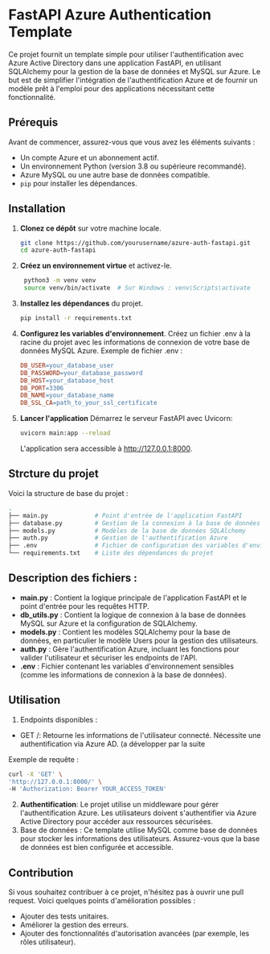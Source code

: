 # FastAPI Azure Authentication Template

Ce projet fournit un template simple pour utiliser l'authentification avec Azure Active Directory dans une application FastAPI, en utilisant SQLAlchemy pour la gestion de la base de données et MySQL sur Azure. Le but est de simplifier l'intégration de l'authentification Azure et de fournir un modèle prêt à l'emploi pour des applications nécessitant cette fonctionnalité.

## Prérequis

Avant de commencer, assurez-vous que vous avez les éléments suivants :

- Un compte Azure et un abonnement actif.
- Un environnement Python (version 3.8 ou supérieure recommandé).
- Azure MySQL ou une autre base de données compatible.
- `pip` pour installer les dépendances.

## Installation

1. **Clonez ce dépôt** sur votre machine locale.

   ```bash
   git clone https://github.com/yourusername/azure-auth-fastapi.git
   cd azure-auth-fastapi
   ```

2. **Créez un environnement virtue** et activez-le.

   ```bash
    python3 -m venv venv
    source venv/bin/activate  # Sur Windows : venv\Scripts\activate
   ```

3. **Installez les dépendances** du projet.

   ```bash
   pip install -r requirements.txt
   ```

4. **Configurez les variables d'environnement**.
   Créez un fichier .env à la racine du projet avec les informations de connexion de votre base de données MySQL Azure.
   Exemple de fichier .env :

   ```makefile
   DB_USER=your_database_user
   DB_PASSWORD=your_database_password
   DB_HOST=your_database_host
   DB_PORT=3306
   DB_NAME=your_database_name
   DB_SSL_CA=path_to_your_ssl_certificate

   ```

5. **Lancer l'application**
   Démarrez le serveur FastAPI avec Uvicorn:

   ```bash
   uvicorn main:app --reload
   ```

   L'application sera accessible à http://127.0.0.1:8000.

## Strcture du projet

Voici la structure de base du projet :

```bash
.
├── main.py             # Point d'entrée de l'application FastAPI
├── database.py         # Gestion de la connexion à la base de données Azure
├── models.py           # Modèles de la base de données SQLAlchemy
├── auth.py             # Gestion de l'authentification Azure
├── .env                # Fichier de configuration des variables d'environnement
└── requirements.txt    # Liste des dépendances du projet

```

## Description des fichiers :

- **main.py** : Contient la logique principale de l'application FastAPI et le point d'entrée pour les requêtes HTTP.
- **db_utils.py** : Contient la logique de connexion à la base de données MySQL sur Azure et la configuration de SQLAlchemy.
- **models.py** : Contient les modèles SQLAlchemy pour la base de données, en particulier le modèle Users pour la gestion des utilisateurs.
- **auth.py** : Gère l'authentification Azure, incluant les fonctions pour valider l'utilisateur et sécuriser les endpoints de l'API.
- **.env** : Fichier contenant les variables d'environnement sensibles (comme les informations de connexion à la base de données).

## Utilisation

1. Endpoints disponibles :

- GET /: Retourne les informations de l'utilisateur connecté. Nécessite une authentification via Azure AD. (a développer par la suite

Exemple de requête :

```bash
curl -X 'GET' \
'http://127.0.0.1:8000/' \
-H 'Authorization: Bearer YOUR_ACCESS_TOKEN'
```

2. **Authentification**:
   Le projet utilise un middleware pour gérer l'authentification Azure. Les utilisateurs doivent s'authentifier via Azure Active Directory pour accéder aux ressources sécurisées.
3. Base de données :
   Ce template utilise MySQL comme base de données pour stocker les informations des utilisateurs. Assurez-vous que la base de données est bien configurée et accessible.

## Contribution

Si vous souhaitez contribuer à ce projet, n'hésitez pas à ouvrir une pull request. Voici quelques points d'amélioration possibles :

- Ajouter des tests unitaires.
- Améliorer la gestion des erreurs.
- Ajouter des fonctionnalités d'autorisation avancées (par exemple, les rôles utilisateur).
